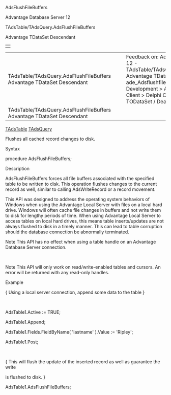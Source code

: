 AdsFlushFileBuffers




Advantage Database Server 12  

TAdsTable/TAdsQuery.AdsFlushFileBuffers

Advantage TDataSet Descendant

|  |
| --- |
|  |

|  |  |  |  |  |
| --- | --- | --- | --- | --- |
| TAdsTable/TAdsQuery.AdsFlushFileBuffers  Advantage TDataSet Descendant |  |  | Feedback on: Advantage Database Server 12 - TAdsTable/TAdsQuery.AdsFlushFileBuffers Advantage TDataSet Descendant ade\_Adsflushfilebuffers Advantage Web Development > Advantage Delphi OData Client > Delphi OData Components > TODataSet / Dear Support Staff, |  |
| TAdsTable/TAdsQuery.AdsFlushFileBuffers  Advantage TDataSet Descendant |  |  |  |  |

[TAdsTable](ade_tadstable_7.htm) [TAdsQuery](ade_tadsquery.htm)

Flushes all cached record changes to disk.

Syntax

procedure AdsFlushFileBuffers;

Description

AdsFlushFileBuffers forces all file buffers associated with the specified table to be written to disk. This operation flushes changes to the current record as well, similar to calling AdsWriteRecord or a record movement.

This API was designed to address the operating system behaviors of Windows when using the Advantage Local Server with files on a local hard drive. Windows will often cache file changes in buffers and not write them to disk for lengthy periods of time. When using Advantage Local Server to access tables on local hard drives, this means table inserts/updates are not always flushed to disk in a timely manner. This can lead to table corruption should the database connection be abnormally terminated.

Note This API has no effect when using a table handle on an Advantage Database Server connection.

 

Note This API will only work on read/write-enabled tables and cursors. An error will be returned with any read-only handles.

Example

{ Using a local server connection, append some data to the table }

 

AdsTable1.Active := TRUE;

AdsTable1.Append;

AdsTable1.Fields.FieldByName( 'lastname' ).Value := 'Ripley';

AdsTable1.Post;

 

{ This will flush the update of the inserted record as well as guarantee the write

is flushed to disk. }

AdsTable1.AdsFlushFileBuffers;